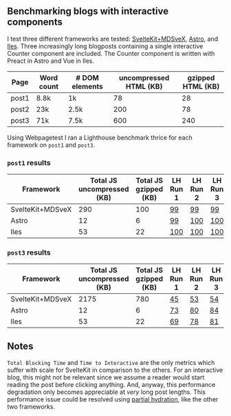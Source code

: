 ## Benchmarking blogs with interactive components

I test three different frameworks are tested: [SvelteKit+MDSveX](https://sveltekit-mdsvex-benchmark.netlify.app/), [Astro](https://astro-benchmark.netlify.app/), and [Iles](https://iles-benchmark.netlify.app/). Three increasingly long blogposts containing a single interactive Counter component are included. The Counter component is written with Preact in Astro and Vue in Iles. 


| Page  | Word count | # DOM elements | uncompressed HTML (KB) | gzipped HTML (KB) |
|-------|------------|----------------|------------------------|-------------------|
| post1 | 8.8k       | 1k             | 78                     | 28                |
| post2 | 23k        | 2.5k           | 200                    | 78                |
| post3 | 71k        | 7.5k           | 600                    | 240               |


Using Webpagetest I ran a Lighthouse benchmark thrice for each framework on `post1` and `post3`. 

### `post1` results

| Framework        | Total JS uncompressed (KB) | Total JS gzipped (KB) | LH Run 1                                                 | LH Run 2                                                 | LH Run 3                                                 |
|------------------|----------------------------|-----------------------|----------------------------------------------------------|----------------------------------------------------------|----------------------------------------------------------|
| SvelteKit+MDSveX | 290                        | 100                   | [99](https://webpagetest.org/result/220204_BiDc88_D8J/)  | [99](https://webpagetest.org/result/220204_BiDcHE_D7Y/)  | [99](https://webpagetest.org/result/220204_AiDcYS_F2A/)  |
| Astro            | 12                         | 6                     | [99](https://webpagetest.org/result/220204_AiDcHS_F3H/)  | [100](https://webpagetest.org/result/220204_AiDcWV_F55/) | [100](https://webpagetest.org/result/220204_AiDcE7_F3A/) |
| Iles             | 53                         | 22                    | [100](https://webpagetest.org/result/220204_AiDcV5_FE2/) | [100](https://webpagetest.org/result/220204_AiDcN9_FE6/) | [100](https://webpagetest.org/result/220204_AiDcKM_FE8/) |


### `post3` results

| Framework        | Total JS uncompressed (KB) | Total JS gzipped (KB) | LH Run 1                                                | LH Run 2                                                | LH Run 3                                                |
|------------------|----------------------------|-----------------------|---------------------------------------------------------|---------------------------------------------------------|---------------------------------------------------------|
| SvelteKit+MDSveX | 2175                       | 780                   | [45](https://webpagetest.org/result/220204_AiDcHZ_E87/) | [53](https://webpagetest.org/result/220204_AiDcWZ_E7J/) | [54](https://webpagetest.org/result/220204_BiDc7A_CFJ/) |
| Astro            | 12                          | 6                    | [73](https://webpagetest.org/result/220204_AiDcRP_EN0/) | [80](https://webpagetest.org/result/220204_AiDc3E_EM7/) | [84](https://webpagetest.org/result/220204_AiDcZR_EMQ/) |
| Iles             | 53                         | 22                    | [69](https://webpagetest.org/result/220204_BiDcY3_CX1/) | [78](https://webpagetest.org/result/220204_BiDcMK_CXK/) | [81](https://webpagetest.org/result/220204_AiDcX4_ENG/) |


## Notes

`Total Blocking Time` and `Time to Interactive` are the only metrics which suffer with scale for SvelteKit in comparison to the others. For an interactive blog, this might not be relevant since we assume a reader would start reading the post before clicking anything. And, anyway, this performance degradation only becomes appreciable at *very* long post lengths. This performance issue could be resolved using [partial hydration](https://github.com/sveltejs/kit/issues/1390), like the other two frameworks.